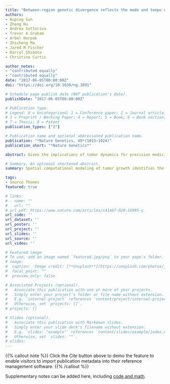 ```yaml
---
title: "Between-region genetic divergence reflects the mode and tempo of tumor evolution"
authors:
- Ruping Sun
- Zheng Hu
- Andrea Sottoriva
- Trevor A Graham
- Arbel Harpak
- Zhicheng Ma
- Jared M Fischer
- Darryl Shibata
- Christina Curtis

author_notes:
- "contributed equally"
- "contributed equally"
date: "2017-06-05T00:00:00Z"
doi: "https://doi.org/10.1038/ng.3891"

# Schedule page publish date (NOT publication's date).
publishDate: "2017-06-05T00:00:00Z"

# Publication type.
# Legend: 0 = Uncategorized; 1 = Conference paper; 2 = Journal article;
# 3 = Preprint / Working Paper; 4 = Report; 5 = Book; 6 = Book section;
# 7 = Thesis; 8 = Patent
publication_types: ["2"]

# Publication name and optional abbreviated publication name.
publication: "*Nature Genetics, 49*(1015–1024)"
publication_short: "*Nature Genetics*"

abstract: Given the implications of tumor dynamics for precision medicine, there is a need to systematically characterize the mode of evolution across diverse solid tumor types. In particular, methods to infer the role of natural selection within established human tumors are lacking. By simulating spatial tumor growth under different evolutionary modes and examining patterns of between-region subclonal genetic divergence from multiregion sequencing (MRS) data, we demonstrate that it is feasible to distinguish tumors driven by strong positive subclonal selection from those evolving neutrally or under weak selection, as the latter fail to dramatically alter subclonal composition. We developed a classifier based on measures of between-region subclonal genetic divergence and projected patient data into model space, finding different modes of evolution both within and between solid tumor types. Our findings have broad implications for how human tumors progress, how they accumulate intratumoral heterogeneity, and ultimately how they may be more effectively treated.

# Summary. An optional shortened abstract.
summary: Spatial computational modeling of tumor growth identifies the evolutionary mode of tumor clonal expansions.

tags:
- Source Themes
featured: true

# links:
# - name: ""
#   url: ""
# url_pdf: https://www.nature.com/articles/s41467-020-16995-y
url_code: ''
url_dataset: ''
url_poster: ''
url_project: ''
url_slides: ''
url_source: ''
url_video: ''

# Featured image
# To use, add an image named `featured.jpg/png` to your page's folder. 
# image:
#  caption: 'Image credit: [**Unsplash**](https://unsplash.com/photos/jdD8gXaTZsc)'
#  focal_point: ""
#  preview_only: false

# Associated Projects (optional).
#   Associate this publication with one or more of your projects.
#   Simply enter your project's folder or file name without extension.
#   E.g. `internal-project` references `content/project/internal-project/index.md`.
#   Otherwise, set `projects: []`.
# projects: []

# Slides (optional).
#   Associate this publication with Markdown slides.
#   Simply enter your slide deck's filename without extension.
#   E.g. `slides: "example"` references `content/slides/example/index.md`.
#   Otherwise, set `slides: ""`.
# slides:
---
```


{{% callout note %}}
Click the *Cite* button above to demo the feature to enable visitors to import publication metadata into their reference management software.
{{% /callout %}}

Supplementary notes can be added here, including [code and math](https://sourcethemes.com/academic/docs/writing-markdown-latex/).
